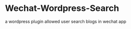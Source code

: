 Wechat-Wordpress-Search
=======================

a  wordpress plugin allowed user search blogs in wechat app